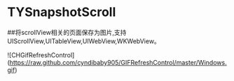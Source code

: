 # TYSnapshotScroll
##将scrollView相关的页面保存为图片,支持UIScrollView,UITableView,UIWebView,WKWebView。

![CHGifRefreshControl] (https://raw.github.com/cyndibaby905/GIFRefreshControl/master/Windows.gif)
